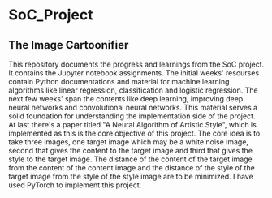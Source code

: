 # SoC_Project
## The Image Cartoonifier
This repository documents the progress and learnings from the SoC project. 
It contains the Jupyter notebook assignments.
The initial weeks' resourses contain Python documentations and material for machine learning algorithms like linear regression, classification and logistic regression.
The next few weeks' span the contents like deep learning, improving deep neural networks and convolutional neural networks.
This material serves a solid foundation for understanding the implementation side of the project.
At last there's a paper titled "A Neural Algorithm of Artistic Style", which is implemented as this is the core objective of this project.
The core idea is to take three images, one target image which may be a white noise image, second that gives the content to the target image and third that gives the style to the target image.
The distance of the content of the target image from the content of the content image and the distance of the style of the target image from the style of the style image are to be minimized.
I have used PyTorch to implement this project.
